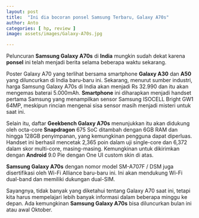 ```yaml
---
layout: post
title:  "Ini dia bocoran ponsel Samsung Terbaru, Galaxy A70s"
author: Anto
categories: [ hp, review ]
image: assets/images/Galaxy-A70s.jpg

---
```


Peluncuran **Samsung Galaxy A70s** di **India** mungkin sudah dekat karena **ponsel** ini telah menjadi berita selama beberapa waktu sekarang. 
 
Poster Galaxy A70 yang terlihat bersama smartphone **Galaxy A30** dan **A50** yang diluncurkan di India baru-baru ini. Sekarang, menurut sumber industri, harga Samsung Galaxy A70s di India akan menjadi Rs 32.990 dan itu akan mengemas baterai 5.000mAh. **Smartphone** ini diharapkan menjadi handset pertama Samsung yang menampilkan sensor Samsung ISOCELL Bright GW1 64MP, meskipun rincian mengenai sisa sensor masih menjadi misteri untuk saat ini.
 
Selain itu, daftar **Geekbench Galaxy A70s** menunjukkan itu akan didukung oleh octa-core **Snapdragon** 675 SoC ditambah dengan 6GB RAM dan hingga 128GB penyimpanan, yang kemungkinan pengguna dapat diperluas. Handset ini berhasil mencetak 2,365 poin dalam uji single-core dan 6,372 dalam skor multi-core, masing-masing. Kemungkinan untuk dikirimkan dengan **Android** 9.0 Pie dengan One UI custom skin di atas.
 
**Samsung Galaxy A70s** dengan nomor model SM-A707F / DSM juga disertifikasi oleh Wi-Fi Alliance baru-baru ini. Ini akan mendukung Wi-Fi dual-band dan memiliki dukungan dual-SIM. 
 
Sayangnya, tidak banyak yang diketahui tentang Galaxy A70 saat ini, tetapi kita harus mempelajari lebih banyak informasi dalam beberapa minggu ke depan. Ada kemungkinan **Samsung Galaxy A70s** bisa diluncurkan bulan ini atau awal Oktober.
